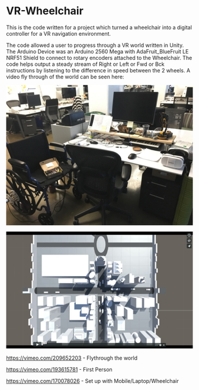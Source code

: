 # VR-Wheelchair
This is the code written for a project which turned a wheelchair into a digital controller for a VR navigation environment. 

The code allowed a user to progress through a VR world written in Unity. The Arduino Device was an Arduino 2560 Mega with AdaFruit_BlueFruit LE NRF51 Shield to connect to rotary encoders attached to the Wheelchair. The code helps output a steady stream of Right or Left or Fwd or Bck instructions by listening to the difference in speed between the 2 wheels.
A video fly through of the world can be seen here:

![picture of VR Wheelchair](https://github.com/alwinian/VR-Wheelchair/blob/master/FJORD_Wheelchair_Design_Process_1.jpg "picture of VR Wheelchair Hardware")

![picture of VR Wheelchair](https://github.com/alwinian/VR-Wheelchair/blob/master/FJORD_Wheelchair_Flythrough_Still.png "VR Environment Birdseye View")


https://vimeo.com/209652203 - Flythrough the world

https://vimeo.com/193615781 - First Person

https://vimeo.com/170078026 - Set up with Mobile/Laptop/Wheelchair
